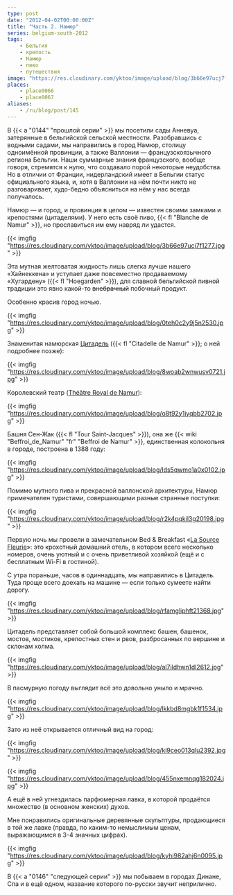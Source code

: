 ```yaml
---
type: post
date: "2012-04-02T00:00:00Z"
title: "Часть 2. Намюр"
series: belgium-south-2012
tags:
    - Бельгия
    - крепость
    - Намюр
    - пиво
    - путешествия
image: "https://res.cloudinary.com/yktoo/image/upload/blog/3b66e97ucj7f1277.jpg"
places:
    - place0066
    - place0067
aliases:
    - /ru/blog/post/145
---
```


В {{< a "0144" "прошлой серии" >}} мы посетили сады Анневуа, затерянные в бельгийской сельской местности. Разобравшись с водными садами, мы направились в город Намюр, столицу одноимённой провинции, а также Валлонии — французскоязычного региона Бельгии. Наши суммарные знания французского, вообще говоря, стремятся к нулю, что создавало порой некоторые неудобства. Но в отличии от Франции, нидерландский имеет в Бельгии статус официального языка, и, хотя в Валлонии на нём почти никто не разговаривает, худо-бедно объясниться на нём у нас всегда получалось.

<!--more-->

Намюр — и город, и провинция в целом — известен своими замками и крепостями (цитаделями). У него есть своё пиво, {{< fl "Blanche de Namur" >}}, но прославиться им ему навряд ли удастся.

{{< imgfig "https://res.cloudinary.com/yktoo/image/upload/blog/3b66e97ucj7f1277.jpg" >}}

Эта мутная желтоватая жидкость лишь слегка лучше нашего «Хайнеккена» и уступает даже повсеместно продаваемому «Хугардену» ({{< fl "Hoegarden" >}}), для славной бельгийской пивной традиции это явно какой-то ~~внебрачный~~ побочный продукт.

Особенно красив город ночью.

{{< imgfig "https://res.cloudinary.com/yktoo/image/upload/blog/0teh0c2y9j5n2530.jpg" >}}

Знаменитая намюрская [Цитадель](http://www.citadelle.namur.be/) ({{< fl "Citadelle de Namur" >}}; о ней подробнее позже):

{{< imgfig "https://res.cloudinary.com/yktoo/image/upload/blog/8woab2wnwusv0721.jpg" >}}

Королевский театр ([Théâtre Royal de Namur](http://www.theatredenamur.be/)):

{{< imgfig "https://res.cloudinary.com/yktoo/image/upload/blog/o8t92y1jyqbb2702.jpg" >}}

Башня Сен-Жак ({{< fl "Tour Saint-Jacques" >}}), она же {{< wiki "Beffroi_de_Namur" "fr" "Beffroi de Namur" >}}, единственная колокольня в городе, построена в 1388 году:

{{< imgfig "https://res.cloudinary.com/yktoo/image/upload/blog/lds5qwmo1a0x0102.jpg" >}}

Помимо мутного пива и прекрасной валлонской архитектуры, Намюр примечателен туристами, совершающими разные странные поступки:

{{< imgfig "https://res.cloudinary.com/yktoo/image/upload/blog/r2k4pqkjl3g20198.jpg" >}}

Первую ночь мы провели в замечательном Bed & Breakfast «[La Source Fleurie](http://www.source-fleurie.be/)»: это крохотный домашний отель, в котором всего несколько номеров, очень уютный и с очень приветливой хозяйкой (ещё и с бесплатным Wi-Fi в гостиной).

С утра пораньше, часов в одиннадцать, мы направились в Цитадель. Туда проще всего доехать на машине — если только сумеете найти дорогу.

{{< imgfig "https://res.cloudinary.com/yktoo/image/upload/blog/rfamgliphft21368.jpg" >}}

Цитадель представляет собой большой комплекс башен, башенок, мостов, мостиков, крепостных стен и рвов, разбросанных по вершине и склонам холма.

{{< imgfig "https://res.cloudinary.com/yktoo/image/upload/blog/al7ildhwn1dl2612.jpg" >}}

В пасмурную погоду выглядит всё это довольно уныло и мрачно.

{{< imgfig "https://res.cloudinary.com/yktoo/image/upload/blog/lkkbd8mgbk1f1534.jpg" >}}

Зато из неё открывается отличный вид на город:

{{< imgfig "https://res.cloudinary.com/yktoo/image/upload/blog/ki9ceo013qlu2392.jpg" >}}

{{< imgfig "https://res.cloudinary.com/yktoo/image/upload/blog/455nxemnqg182024.jpg" >}}

А ещё в ней угнездилась парфюмерная лавка, в которой продаётся множество (в основном женских) духов.

Мне понравились оригинальные деревянные скульптуры, продающиеся в той же лавке (правда, по каким-то немыслимым ценам, выражающимся в 3-4 значных цифрах).

{{< imgfig "https://res.cloudinary.com/yktoo/image/upload/blog/kyhi982ahj6n0095.jpg" >}}

В {{< a "0146" "следующей серии" >}} мы побываем в городах Динане, Спа и в ещё одном, название которого по-русски звучит неприлично.
